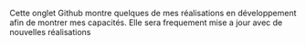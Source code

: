 Cette onglet Github montre quelques de mes réalisations en développement afin de montrer mes capacités.
Elle sera frequement mise a jour avec de nouvelles réalisations
